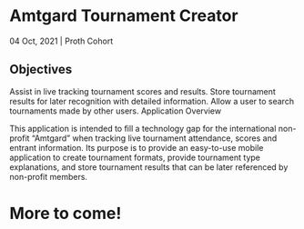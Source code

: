 # Amtgard Tournament Creator

04 Oct, 2021 | Proth Cohort

## Objectives

Assist in live tracking tournament scores and results.
Store tournament results for later recognition with detailed information.
Allow a user to search tournaments made by other users.
Application Overview

This application is intended to fill a technology gap for the international non-profit “Amtgard” when tracking live tournament attendance, scores and entrant information. Its purpose is to provide an easy-to-use mobile application to create tournament formats, provide tournament type explanations, and store tournament results that can be later referenced by non-profit members.

# More to come!
